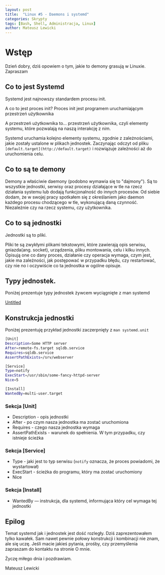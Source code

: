 ```yaml
---
layout: post
title:  "Linux #5 - Daemons i systemd"
categories: Skrypty
tags: [Bash, Shell, Administracja, Linux]
author: Mateusz Lewicki
---
```

# Wstęp

Dzień dobry, dziś opowiem o tym, jakie to demony grasują w Linuxie. Zapraszam

## Co to jest Systemd

Systemd jest najnowszy standardem procesu init. 

A co to jest proces init? Proces init jest programem uruchamiającym przestrzeń użytkownika 

A przestrzeń użytkownika to... przestrzeń użytkownika, czyli elementy systemu, które pozwalają na naszą interakcję z nim.

Systemd uruchamia kolejno elementy systemu, zgodnie z zależnościami, jakie zostały ustalone w plikach jednostek. Zaczynając odczyt od pliku `[default.target](http://default.target)` i rozwiązuje zależności aż do uruchomienia celu.

## Co to są te demony

Demony a właściwie daemony (podobno wymawia się to "dajmony"). Są to wszystkie jednostki, serwisy oraz procesy działające w tle na rzecz działania systemu lub dodają funkcjonalność do innych procesów. Od siebie dodam, że w swojej pracy spotkałem się z określaniem jako daemon każdego procesu chodzącego w tle, wykonującą daną czynność. Niezależnie czy na rzecz systemu, czy użytkownika.

## Co to są jednostki

Jednostki są to pliki.

Pliki te są zwykłymi plikami tekstowymi, które zawierają opis serwisu, gniazda(ang. socket), urządzenia, pliku montowania, celu i kilku innych. Opisują one co dany proces, działanie czy operacja wymaga, czym jest, jakie ma zależności, jak postępować w przypadku błędu, czy restartować, czy nie no i oczywiście co ta jednostka w ogólne opisuje.   

## Typy jednostek.

Poniżej prezentuje typy jednostek żywcem wyciągnięte z man systemd

[Untitled](https://www.notion.so/c192ac613fea483fa997b2bb160c10df)

## Konstrukcja jednostki

Poniżej prezentuję przykład jednostki zaczerpnięty z `man systemd.unit`

```bash
[Unit]
Description=Some HTTP server
After=remote-fs.target sqldb.service
Requires=sqldb.service
AssertPathExists=/srv/webserver

[Service]
Type=notify
ExecStart=/usr/sbin/some-fancy-httpd-server
Nice=5

[Install]
WantedBy=multi-user.target
```

 ### Sekcja [Unit]

- Description - opis jednostki
- After - po czym nasza jednostka ma zostać uruchomiona
- Requires - czego nasza jednostka wymaga
- AssertPathExists - warunek do spełnienia. W tym przypadku, czy istnieje ścieżka

 ### Sekcja [Service]

- Type - jaki jest to typ serwisu (`notify` oznacza, że proces powiadomi, że wystartował)
- ExecStart - ścieżka do programu, który ma zostać uruchomiony
- Nice

 ### Sekcja [Install]

- WantedBy — instrukcja, dla systemd, informująca który cel wymaga tej jednostki

## Epilog

Temat systemd jak i jednostek jest dość rozległy. Dziś zaprezentowałem tylko kawałek. Sam nawet pewnie połowy konstrukcji i kombinacji nie znam, ale się uczę. Jeśli macie jakieś pytania, prośby, czy przemyślenia zapraszam do kontaktu na stronie O mnie.

Życzę miłego dnia i pozdrawiam.

Mateusz Lewicki
